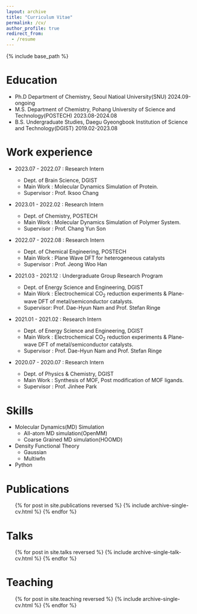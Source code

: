 ```yaml
---
layout: archive
title: "Curriculum Vitae"
permalink: /cv/
author_profile: true
redirect_from:
  - /resume
---
```


{% include base_path %}

Education
======
* Ph.D Department of Chemistry, Seoul Natioal University(SNU)                                   2024.09-ongoing
* M.S. Department of Chemistry, Pohang University of Science and Technology(POSTECH)            2023.08-2024.08
* B.S. Undergraduate Studies, Daegu Gyeongbook Institution of Science and Technology(DGIST)     2019.02-2023.08

Work experience
======
* 2023.07 - 2022.07 : Research Intern
  * Dept. of Brain Science, DGIST
  * Main Work : Molecular Dynamics Simulation of Protein.  
  * Supervisor : Prof. Iksoo Chang

* 2023.01 - 2022.02 : Research Intern
  * Dept. of Chemistry, POSTECH
  * Main Work : Molecular Dynamics Simulation of Polymer System.  
  * Supervisor : Prof. Chang Yun Son

* 2022.07 - 2022.08 : Research Intern
  * Dept. of Chemical Engineering, POSTECH
  * Main Work : Plane Wave DFT for heterogeneous catalysts 
  * Supervisor : Prof. Jeong Woo Han

* 2021.03 - 2021.12 : Undergraduate Group Research Program
  * Dept. of Energy Science and Engineering, DGIST
  * Main Work : Electrochemical CO<sub>2</sub> reduction experiments & Plane-wave DFT of metal/semiconductor catalysts.
  * Supervisor: Prof. Dae-Hyun Nam and Prof. Stefan Ringe

* 2021.01 - 2021.02 : Research Intern
  * Dept. of Energy Science and Engineering, DGIST
  * Main Work : Electrochemical CO<sub>2</sub> reduction experiments & Plane-wave DFT of metal/semiconductor catalysts.
  * Supervisor : Prof. Dae-Hyun Nam and Prof. Stefan Ringe

* 2020.07 - 2020.07 : Research Intern
  * Dept. of Physics & Chemistry, DGIST
  * Main Work : Synthesis of MOF, Post modification of MOF ligands. 
  * Supervisor : Prof. Jinhee Park
  
Skills
======
* Molecular Dynamics(MD) Simulation
  * All-atom MD simulation(OpenMM)
  * Coarse Grained MD simulation(HOOMD)
* Density Functional Theory
  * Gaussian
  * Multiwfn
* Python

Publications
======
  <ul>{% for post in site.publications reversed %}
    {% include archive-single-cv.html %}
  {% endfor %}</ul>
  
Talks
======
  <ul>{% for post in site.talks reversed %}
    {% include archive-single-talk-cv.html  %}
  {% endfor %}</ul>
  
Teaching
======
  <ul>{% for post in site.teaching reversed %}
    {% include archive-single-cv.html %}
  {% endfor %}</ul>
  
